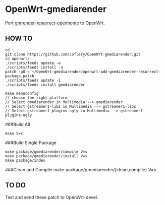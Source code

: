 # OpenWrt-gmediarender

Port [gmrender-resurrect-openhome](https://github.com/coflery/gmrender-resurrect-openhome) to OpenWrt.

## HOW TO

	cd ~
	git clone https://github.com/coflery/OpenWrt-gmediarender.git
	cd openwrt/
	./scripts/feeds update -a
	./scripts/feeds install -a
	patch -p0 < ~/OpenWrt-gmediarender/openwrt-add-gmediarender-resurrect-package.patch
	./scripts/feeds update -i
	./scripts/feeds install gmediarender
	
	make menuconfig
	// choose the right platform
	// Select gmediarender in Multimedia --> gmediarender
	// Select gstreamer1-libs in Multimedia --> gstreamer1-libs
	// Select gstreamer1-plugins-ugly in Multimedia --> gstreamer1-plugins-ugly
###Build All

	make V=s

###Build Single Package

	make package/gmediarender/compile V=s
	make package/gmediarender/install V=s
	make package/index

###Clean and Compile
	make package/gmediarender/{clean,compile} V=s

## TO DO

Test and send these patch to OpenWrt-devel. 
